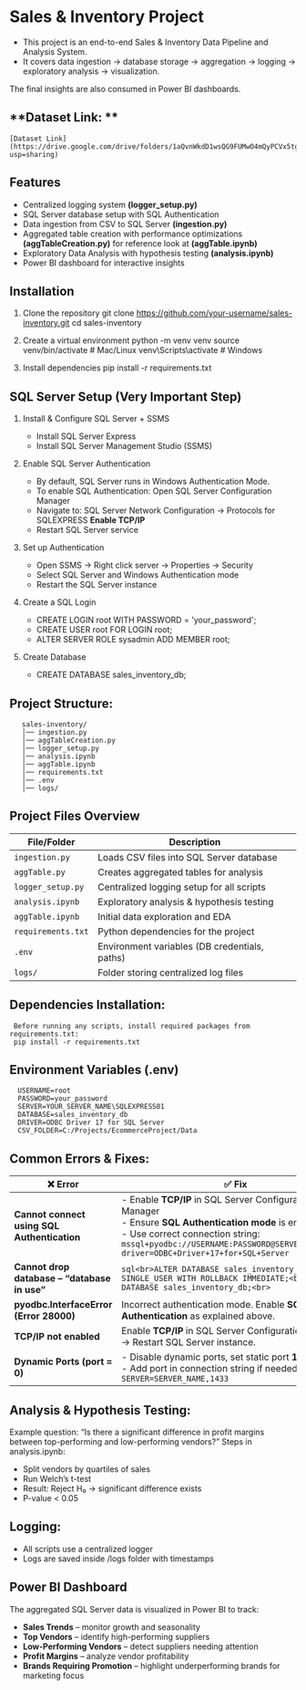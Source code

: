 # **Sales & Inventory Project**

- This project is an end-to-end Sales & Inventory Data Pipeline and Analysis System.
- It covers data ingestion → database storage → aggregation → logging → exploratory analysis → visualization.

The final insights are also consumed in Power BI dashboards.

## **Dataset Link: ** 
    [Dataset Link](https://drive.google.com/drive/folders/1aQvnWkdD1wsQG9FUMwO4mQyPCVx5tg5w?usp=sharing)
## **Features**

- Centralized logging system **(logger_setup.py)**
- SQL Server database setup with SQL Authentication
- Data ingestion from CSV to SQL Server **(ingestion.py)**
- Aggregated table creation with performance optimizations **(aggTableCreation.py)** for reference look at **(aggTable.ipynb)**
- Exploratory Data Analysis with hypothesis testing **(analysis.ipynb)**
- Power BI dashboard for interactive insights

## **Installation**
1. Clone the repository
git clone https://github.com/your-username/sales-inventory.git
cd sales-inventory

2. Create a virtual environment
python -m venv venv
source venv/bin/activate    # Mac/Linux
venv\Scripts\activate       # Windows

3. Install dependencies
pip install -r requirements.txt

## **SQL Server Setup** (Very Important Step)
1. Install & Configure SQL Server + SSMS
      - Install SQL Server Express
      - Install SQL Server Management Studio (SSMS)

2. Enable SQL Server Authentication
      - By default, SQL Server runs in Windows Authentication Mode.
      - To enable SQL Authentication: Open SQL Server Configuration Manager
      - Navigate to: SQL Server Network Configuration → Protocols for SQLEXPRESS **Enable TCP/IP**
      - Restart SQL Server service
   
3. Set up Authentication
      - Open SSMS → Right click server → Properties → Security
      - Select SQL Server and Windows Authentication mode
      - Restart the SQL Server instance

4. Create a SQL Login
     - CREATE LOGIN root WITH PASSWORD = 'your_password';
     - CREATE USER root FOR LOGIN root;
     - ALTER SERVER ROLE sysadmin ADD MEMBER root;

5. Create Database
    - CREATE DATABASE sales_inventory_db;


## **Project Structure:**
       sales-inventory/
       │── ingestion.py
       │── aggTableCreation.py
       │── logger_setup.py
       │── analysis.ipynb
       │── aggTable.ipynb
       │── requirements.txt
       │── .env
       │── logs/


## Project Files Overview

| File/Folder           | Description                                      |
|-----------------------|--------------------------------------------------|
| `ingestion.py`        | Loads CSV files into SQL Server database         |
| `aggTable.py`         | Creates aggregated tables for analysis           |
| `logger_setup.py`     | Centralized logging setup for all scripts        |
| `analysis.ipynb`      | Exploratory analysis & hypothesis testing        |
| `aggTable.ipynb` | Initial data exploration and EDA                 |
| `requirements.txt`    | Python dependencies for the project              |
| `.env`                | Environment variables (DB credentials, paths)    |
| `logs/`               | Folder storing centralized log files             |

## **Dependencies Installation:**
     Before running any scripts, install required packages from requirements.txt:
     pip install -r requirements.txt

## **Environment Variables (.env)**
      USERNAME=root
      PASSWORD=your_password
      SERVER=YOUR_SERVER_NAME\SQLEXPRESS01
      DATABASE=sales_inventory_db
      DRIVER=ODBC Driver 17 for SQL Server
      CSV_FOLDER=C:/Projects/EcommerceProject/Data

## **Common Errors & Fixes:**
| ❌ Error | ✅ Fix |
|----------|--------|
| **Cannot connect using SQL Authentication** | - Enable **TCP/IP** in SQL Server Configuration Manager <br> - Ensure **SQL Authentication mode** is enabled <br> - Use correct connection string:<br>`mssql+pyodbc://USERNAME:PASSWORD@SERVER/DATABASE?driver=ODBC+Driver+17+for+SQL+Server` |
| **Cannot drop database – “database in use”** | ```sql<br>ALTER DATABASE sales_inventory_db SET SINGLE_USER WITH ROLLBACK IMMEDIATE;<br>DROP DATABASE sales_inventory_db;<br>``` |
| **pyodbc.InterfaceError (Error 28000)** | Incorrect authentication mode. Enable **SQL Server Authentication** as explained above. |
| **TCP/IP not enabled** | Enable **TCP/IP** in SQL Server Configuration Manager → Restart SQL Server instance. |
| **Dynamic Ports (port = 0)** | - Disable dynamic ports, set static port **1433** <br> - Add port in connection string if needed:<br>`SERVER=SERVER_NAME,1433` |



## **Analysis & Hypothesis Testing:**

Example question:
“Is there a significant difference in profit margins between top-performing and low-performing vendors?”
Steps in analysis.ipynb:
   - Split vendors by quartiles of sales
   - Run Welch’s t-test
   - Result: Reject H₀ → significant difference exists
   - P-value < 0.05

## **Logging:**
   - All scripts use a centralized logger
   - Logs are saved inside /logs folder with timestamps

## **Power BI Dashboard**

The aggregated SQL Server data is visualized in Power BI to track:  
- **Sales Trends** – monitor growth and seasonality  
- **Top Vendors** – identify high-performing suppliers  
- **Low-Performing Vendors** – detect suppliers needing attention  
- **Profit Margins** – analyze vendor profitability  
- **Brands Requiring Promotion** – highlight underperforming brands for marketing focus  
